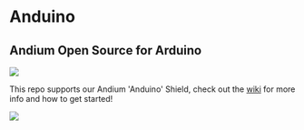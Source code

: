 # Anduino

## Andium Open Source for Arduino
![](https://github.com/andium/Anduino/blob/master/wiki_assets/arduino_open_source.png)

This repo supports our Andium 'Anduino' Shield, check out the [wiki](https://github.com/andium/Anduino/wiki) for more info and how to get started!

![](https://github.com/andium/Anduino/blob/master/wiki_assets/Anduino_v1_1_diagram.jpg)

